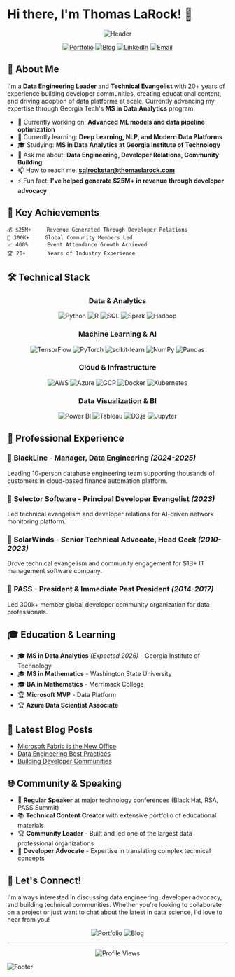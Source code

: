 # Hi there, I'm Thomas LaRock! 👋

<div align="center">
  
![Header](https://capsule-render.vercel.app/api?type=waving&color=6daa47&height=120&section=header&text=Data%20Engineering%20Leader&fontSize=30&fontColor=ffffff&animation=fadeIn)

[![Portfolio](https://img.shields.io/badge/Portfolio-6daa47?style=for-the-badge&logo=github&logoColor=white)](https://SQLRockstar.github.io)
[![Blog](https://img.shields.io/badge/Blog-ba8800?style=for-the-badge&logo=wordpress&logoColor=white)](https://thomaslarock.com/blog)
[![LinkedIn](https://img.shields.io/badge/LinkedIn-0077B5?style=for-the-badge&logo=linkedin&logoColor=white)](https://www.linkedin.com/in/sqlrockstar/)
[![Email](https://img.shields.io/badge/Email-D14836?style=for-the-badge&logo=gmail&logoColor=white)](mailto:sqlrockstar@thomaslarock.com)

</div>

## 🚀 About Me

I'm a **Data Engineering Leader** and **Technical Evangelist** with 20+ years of experience building developer communities, creating educational content, and driving adoption of data platforms at scale. Currently advancing my expertise through Georgia Tech's **MS in Data Analytics** program.

- 🔭 Currently working on: **Advanced ML models and data pipeline optimization**
- 🌱 Currently learning: **Deep Learning, NLP, and Modern Data Platforms**
- 🎓 Studying: **MS in Data Analytics at Georgia Institute of Technology**
- 💬 Ask me about: **Data Engineering, Developer Relations, Community Building**
- 📫 How to reach me: **sqlrockstar@thomaslarock.com**
- ⚡ Fun fact: **I've helped generate $25M+ in revenue through developer advocacy**

## 🎯 Key Achievements

```
💰 $25M+     Revenue Generated Through Developer Relations
👥 300K+     Global Community Members Led
📈 400%      Event Attendance Growth Achieved
🏆 20+       Years of Industry Experience
```

## 🛠️ Technical Stack

<div align="center">

### Data & Analytics
![Python](https://img.shields.io/badge/Python-3776AB?style=for-the-badge&logo=python&logoColor=white)
![R](https://img.shields.io/badge/R-276DC3?style=for-the-badge&logo=r&logoColor=white)
![SQL](https://img.shields.io/badge/SQL-4479A1?style=for-the-badge&logo=postgresql&logoColor=white)
![Spark](https://img.shields.io/badge/Apache%20Spark-E25A1C?style=for-the-badge&logo=apache-spark&logoColor=white)
![Hadoop](https://img.shields.io/badge/Hadoop-66CCFF?style=for-the-badge&logo=apache-hadoop&logoColor=black)

### Machine Learning & AI
![TensorFlow](https://img.shields.io/badge/TensorFlow-FF6F00?style=for-the-badge&logo=tensorflow&logoColor=white)
![PyTorch](https://img.shields.io/badge/PyTorch-EE4C2C?style=for-the-badge&logo=pytorch&logoColor=white)
![scikit-learn](https://img.shields.io/badge/scikit--learn-F7931E?style=for-the-badge&logo=scikit-learn&logoColor=white)
![NumPy](https://img.shields.io/badge/numpy-013243?style=for-the-badge&logo=numpy&logoColor=white)
![Pandas](https://img.shields.io/badge/pandas-150458?style=for-the-badge&logo=pandas&logoColor=white)

### Cloud & Infrastructure
![AWS](https://img.shields.io/badge/AWS-232F3E?style=for-the-badge&logo=amazon-aws&logoColor=white)
![Azure](https://img.shields.io/badge/Azure-0078D4?style=for-the-badge&logo=microsoft-azure&logoColor=white)
![GCP](https://img.shields.io/badge/GCP-4285F4?style=for-the-badge&logo=google-cloud&logoColor=white)
![Docker](https://img.shields.io/badge/Docker-2496ED?style=for-the-badge&logo=docker&logoColor=white)
![Kubernetes](https://img.shields.io/badge/Kubernetes-326CE5?style=for-the-badge&logo=kubernetes&logoColor=white)

### Data Visualization & BI
![Power BI](https://img.shields.io/badge/Power%20BI-F2C811?style=for-the-badge&logo=power-bi&logoColor=black)
![Tableau](https://img.shields.io/badge/Tableau-E97627?style=for-the-badge&logo=tableau&logoColor=white)
![D3.js](https://img.shields.io/badge/D3.js-F9A03C?style=for-the-badge&logo=d3.js&logoColor=white)
![Jupyter](https://img.shields.io/badge/Jupyter-F37626?style=for-the-badge&logo=jupyter&logoColor=white)

</div>

<!-- 

## 📊 GitHub Stats

<div align="center">
  <img height="180em" src="https://github-readme-stats.vercel.app/api?username=SQLRockstar&show_icons=true&theme=dark&bg_color=1a1a1a&title_color=6daa47&icon_color=ba8800&text_color=ffffff&border_color=6daa47"/>
  <img height="180em" src="https://github-readme-stats.vercel.app/api/top-langs/?username=SQLRockstar&layout=compact&theme=dark&bg_color=1a1a1a&title_color=6daa47&text_color=ffffff&border_color=6daa47"/>
</div>

<div align="center">
  <img src="https://github-readme-streak-stats.herokuapp.com/?user=SQLRockstar&theme=dark&background=1a1a1a&ring=6daa47&fire=ba8800&currStreakLabel=6daa47&sideNums=ffffff&currStreakNum=ffffff&dates=ffffff&sideLabels=ffffff"/>
</div>

-->

## 🏢 Professional Experience

### 🔹 **BlackLine** - Manager, Data Engineering *(2024-2025)*
Leading 10-person database engineering team supporting thousands of customers in cloud-based finance automation platform.

### 🔹 **Selector Software** - Principal Developer Evangelist *(2023)*
Led technical evangelism and developer relations for AI-driven network monitoring platform.

### 🔹 **SolarWinds** - Senior Technical Advocate, Head Geek *(2010-2023)*
Drove technical evangelism and community engagement for $1B+ IT management software company.

### 🔹 **PASS** - President & Immediate Past President *(2014-2017)*
Led 300k+ member global developer community organization for data professionals.

## 🎓 Education & Learning

- 🎓 **MS in Data Analytics** *(Expected 2026)* - Georgia Institute of Technology
- 🎓 **MS in Mathematics** - Washington State University  
- 🎓 **BA in Mathematics** - Merrimack College
- 🏆 **Microsoft MVP** - Data Platform
- 🏆 **Azure Data Scientist Associate**

## 📝 Latest Blog Posts

<!-- BLOG-POST-LIST:START -->
- [Microsoft Fabric is the New Office](https://thomaslarock.com/2024/07/microsoft-fabric-is-the-new-office/)
- [Data Engineering Best Practices](https://thomaslarock.com/blog/)
- [Building Developer Communities](https://thomaslarock.com/blog/)
<!-- BLOG-POST-LIST:END -->

## 🌐 Community & Speaking

- 🎤 **Regular Speaker** at major technology conferences (Black Hat, RSA, PASS Summit)
- 📚 **Technical Content Creator** with extensive portfolio of educational materials
- 🏆 **Community Leader** - Built and led one of the largest data professional organizations
- 💼 **Developer Advocate** - Expertise in translating complex technical concepts

<!--

## 📈 Activity Graph

<div align="center">
  <img src="https://github-readme-activity-graph.vercel.app/graph?username=SQLRockstar&bg_color=1a1a1a&color=ffffff&line=6daa47&point=ba8800&area=true&hide_border=true"/>
</div>

-->

## 🤝 Let's Connect!

I'm always interested in discussing data engineering, developer advocacy, and building technical communities. Whether you're looking to collaborate on a project or just want to chat about the latest in data science, I'd love to hear from you!

<div align="center">

[![Portfolio](https://img.shields.io/badge/🌐_Portfolio-Visit_My_Site-6daa47?style=for-the-badge)](https://SQLRockstar.github.io)
[![Blog](https://img.shields.io/badge/📝_Blog-Read_My_Posts-ba8800?style=for-the-badge)](https://thomaslarock.com/blog)

</div>

---

<div align="center">
  <img src="https://komarev.com/ghpvc/?username=SQLRockstar&color=6daa47&style=flat-square&label=Profile+Views" alt="Profile Views"/>
</div>

![Footer](https://capsule-render.vercel.app/api?type=waving&color=6daa47&height=120&section=footer)
